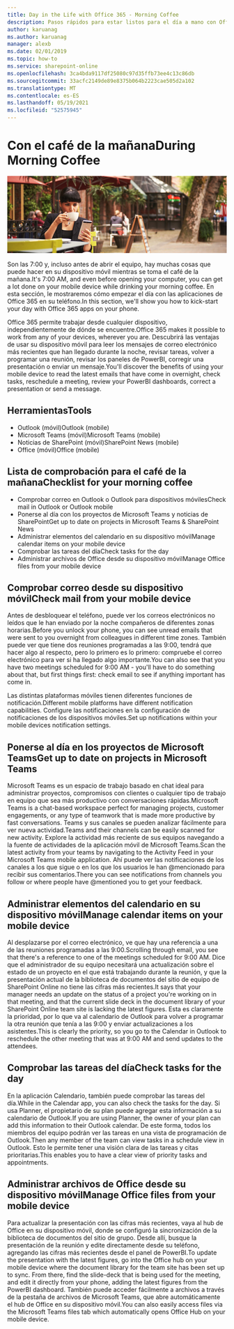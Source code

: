 ```yaml
---
title: Day in the Life with Office 365 - Morning Coffee
description: Pasos rápidos para estar listos para el día a mano con Office 365
author: karuanag
ms.author: karuanag
manager: alexb
ms.date: 02/01/2019
ms.topic: how-to
ms.service: sharepoint-online
ms.openlocfilehash: 3ca4bda9117df25080c97d35ffb73ee4c13c86db
ms.sourcegitcommit: 33acfc2149de89e8375b064b2223cae505d2a102
ms.translationtype: MT
ms.contentlocale: es-ES
ms.lasthandoff: 05/19/2021
ms.locfileid: "52575945"
---
```

# <a name="during-morning-coffee"></a><span data-ttu-id="063a9-103">Con el café de la mañana</span><span class="sxs-lookup"><span data-stu-id="063a9-103">During Morning Coffee</span></span>

![Imagen de café de la mañana](media/ditl_coffee.png)

<span data-ttu-id="063a9-105">Son las 7:00 y, incluso antes de abrir el equipo, hay muchas cosas que puede hacer en su dispositivo móvil mientras se toma el café de la mañana.</span><span class="sxs-lookup"><span data-stu-id="063a9-105">It's 7:00 AM, and even before opening your computer, you can get a lot done on your mobile device while drinking your morning coffee.</span></span> <span data-ttu-id="063a9-106">En esta sección, le mostraremos cómo empezar el día con las aplicaciones de Office 365 en su teléfono.</span><span class="sxs-lookup"><span data-stu-id="063a9-106">In this section, we'll show you how to kick-start your day with Office 365 apps on your phone.</span></span>

<span data-ttu-id="063a9-107">Office 365 permite trabajar desde cualquier dispositivo, independientemente de dónde se encuentre.</span><span class="sxs-lookup"><span data-stu-id="063a9-107">Office 365 makes it possible to work from any of your devices, wherever you are.</span></span> <span data-ttu-id="063a9-108">Descubrirá las ventajas de usar su dispositivo móvil para leer los mensajes de correo electrónico más recientes que han llegado durante la noche, revisar tareas, volver a programar una reunión, revisar los paneles de PowerBI, corregir una presentación o enviar un mensaje.</span><span class="sxs-lookup"><span data-stu-id="063a9-108">You'll discover the benefits of using your mobile device to read the latest emails that have come in overnight, check tasks, reschedule a meeting, review your PowerBI dashboards, correct a presentation or send a message.</span></span> 

## <a name="tools"></a><span data-ttu-id="063a9-109">Herramientas</span><span class="sxs-lookup"><span data-stu-id="063a9-109">Tools</span></span>
- <span data-ttu-id="063a9-110">Outlook (móvil)</span><span class="sxs-lookup"><span data-stu-id="063a9-110">Outlook (mobile)</span></span>
- <span data-ttu-id="063a9-111">Microsoft Teams (móvil)</span><span class="sxs-lookup"><span data-stu-id="063a9-111">Microsoft Teams (mobile)</span></span>
- <span data-ttu-id="063a9-112">Noticias de SharePoint (móvil)</span><span class="sxs-lookup"><span data-stu-id="063a9-112">SharePoint News (mobile)</span></span>
- <span data-ttu-id="063a9-113">Office (móvil)</span><span class="sxs-lookup"><span data-stu-id="063a9-113">Office (mobile)</span></span>

## <a name="checklist-for-your-morning-coffee"></a><span data-ttu-id="063a9-114">Lista de comprobación para el café de la mañana</span><span class="sxs-lookup"><span data-stu-id="063a9-114">Checklist for your morning coffee</span></span>
- <span data-ttu-id="063a9-115">Comprobar correo en Outlook o Outlook para dispositivos móviles</span><span class="sxs-lookup"><span data-stu-id="063a9-115">Check mail in Outlook or Outlook mobile</span></span>
- <span data-ttu-id="063a9-116">Ponerse al día con los proyectos de Microsoft Teams y noticias de SharePoint</span><span class="sxs-lookup"><span data-stu-id="063a9-116">Get up to date on projects in Microsoft Teams & SharePoint News</span></span>
- <span data-ttu-id="063a9-117">Administrar elementos del calendario en su dispositivo móvil</span><span class="sxs-lookup"><span data-stu-id="063a9-117">Manage calendar items on your mobile device</span></span>
- <span data-ttu-id="063a9-118">Comprobar las tareas del día</span><span class="sxs-lookup"><span data-stu-id="063a9-118">Check tasks for the day</span></span>
- <span data-ttu-id="063a9-119">Administrar archivos de Office desde su dispositivo móvil</span><span class="sxs-lookup"><span data-stu-id="063a9-119">Manage Office files from your mobile device</span></span> 

## <a name="check-mail-from-your-mobile-device"></a><span data-ttu-id="063a9-120">Comprobar correo desde su dispositivo móvil</span><span class="sxs-lookup"><span data-stu-id="063a9-120">Check mail from your mobile device</span></span>
<span data-ttu-id="063a9-121">Antes de desbloquear el teléfono, puede ver los correos electrónicos no leídos que le han enviado por la noche compañeros de diferentes zonas horarias.</span><span class="sxs-lookup"><span data-stu-id="063a9-121">Before you unlock your phone, you can see unread emails that were sent to you overnight from colleagues in different time zones.</span></span> <span data-ttu-id="063a9-122">También puede ver que tiene dos reuniones programadas a las 9:00, tendrá que hacer algo al respecto, pero lo primero es lo primero: compruebe el correo electrónico para ver si ha llegado algo importante.</span><span class="sxs-lookup"><span data-stu-id="063a9-122">You can also see that you have two meetings scheduled for 9:00 AM - you'll have to do something about that, but first things first: check email to see if anything important has come in.</span></span>

<span data-ttu-id="063a9-123">Las distintas plataformas móviles tienen diferentes funciones de notificación.</span><span class="sxs-lookup"><span data-stu-id="063a9-123">Different mobile platforms have different notification capabilities.</span></span> <span data-ttu-id="063a9-124">Configure las notificaciones en la configuración de notificaciones de los dispositivos móviles.</span><span class="sxs-lookup"><span data-stu-id="063a9-124">Set up notifications within your mobile devices notification settings.</span></span> 

## <a name="get-up-to-date-on-projects-in-microsoft-teams"></a><span data-ttu-id="063a9-125">Ponerse al día en los proyectos de Microsoft Teams</span><span class="sxs-lookup"><span data-stu-id="063a9-125">Get up to date on projects in Microsoft Teams</span></span>
<span data-ttu-id="063a9-126">Microsoft Teams es un espacio de trabajo basado en chat ideal para administrar proyectos, compromisos con clientes o cualquier tipo de trabajo en equipo que sea más productivo con conversaciones rápidas.</span><span class="sxs-lookup"><span data-stu-id="063a9-126">Microsoft Teams is a chat-based workspace perfect for managing projects, customer engagements, or any type of teamwork that is made more productive by fast conversations.</span></span> <span data-ttu-id="063a9-127">Teams y sus canales se pueden analizar fácilmente para ver nueva actividad.</span><span class="sxs-lookup"><span data-stu-id="063a9-127">Teams and their channels can be easily scanned for new activity.</span></span> <span data-ttu-id="063a9-128">Explore la actividad más reciente de sus equipos navegando a la fuente de actividades de la aplicación móvil de Microsoft Teams.</span><span class="sxs-lookup"><span data-stu-id="063a9-128">Scan the latest activity from your teams by navigating to the Activity Feed in your Microsoft Teams mobile application.</span></span> <span data-ttu-id="063a9-129">Ahí puede ver las notificaciones de los canales a los que sigue o en los que los usuarios le han @mencionado para recibir sus comentarios.</span><span class="sxs-lookup"><span data-stu-id="063a9-129">There you can see notifications from channels you follow or where people have @mentioned you to get your feedback.</span></span>  

## <a name="manage-calendar-items-on-your-mobile-device"></a><span data-ttu-id="063a9-130">Administrar elementos del calendario en su dispositivo móvil</span><span class="sxs-lookup"><span data-stu-id="063a9-130">Manage calendar items on your mobile device</span></span>
<span data-ttu-id="063a9-131">Al desplazarse por el correo electrónico, ve que hay una referencia a una de las reuniones programadas a las 9:00.</span><span class="sxs-lookup"><span data-stu-id="063a9-131">Scrolling through email, you see that there's a reference to one of the meetings scheduled for 9:00 AM.</span></span> <span data-ttu-id="063a9-132">Dice que el administrador de su equipo necesitará una actualización sobre el estado de un proyecto en el que está trabajando durante la reunión, y que la presentación actual de la biblioteca de documentos del sitio de equipo de SharePoint Online no tiene las cifras más recientes.</span><span class="sxs-lookup"><span data-stu-id="063a9-132">It says that your manager needs an update on the status of a project you're working on in that meeting, and that the current slide deck in the document library of your SharePoint Online team site is lacking the latest figures.</span></span> <span data-ttu-id="063a9-133">Esta es claramente la prioridad, por lo que va al calendario de Outlook para volver a programar la otra reunión que tenía a las 9:00 y enviar actualizaciones a los asistentes.</span><span class="sxs-lookup"><span data-stu-id="063a9-133">This is clearly the priority, so you go to the Calendar in Outlook to reschedule the other meeting that was at 9:00 AM and send updates to the attendees.</span></span>

## <a name="check-tasks-for-the-day"></a><span data-ttu-id="063a9-134">Comprobar las tareas del día</span><span class="sxs-lookup"><span data-stu-id="063a9-134">Check tasks for the day</span></span>
<span data-ttu-id="063a9-135">En la aplicación Calendario, también puede comprobar las tareas del día.</span><span class="sxs-lookup"><span data-stu-id="063a9-135">While in the Calendar app, you can also check the tasks for the day.</span></span> <span data-ttu-id="063a9-136">Si usa Planner, el propietario de su plan puede agregar esta información a su calendario de Outlook.</span><span class="sxs-lookup"><span data-stu-id="063a9-136">If you are using Planner, the owner of your plan can add this information to their Outlook calendar.</span></span> <span data-ttu-id="063a9-137">De este forma, todos los miembros del equipo podrán ver las tareas en una vista de programación de Outlook.</span><span class="sxs-lookup"><span data-stu-id="063a9-137">Then any member of the team can view tasks in a schedule view in Outlook.</span></span> <span data-ttu-id="063a9-138">Esto le permite tener una visión clara de las tareas y citas prioritarias.</span><span class="sxs-lookup"><span data-stu-id="063a9-138">This enables you to have a clear view of priority tasks and appointments.</span></span>  

## <a name="manage-office-files-from-your-mobile-device"></a><span data-ttu-id="063a9-139">Administrar archivos de Office desde su dispositivo móvil</span><span class="sxs-lookup"><span data-stu-id="063a9-139">Manage Office files from your mobile device</span></span>
<span data-ttu-id="063a9-140">Para actualizar la presentación con las cifras más recientes, vaya al hub de Office en su dispositivo móvil, donde se configuró la sincronización de la biblioteca de documentos del sitio de grupo. Desde allí, busque la presentación de la reunión y edite directamente desde su teléfono, agregando las cifras más recientes desde el panel de PowerBI.</span><span class="sxs-lookup"><span data-stu-id="063a9-140">To update the presentation with the latest figures, go into the Office hub on your mobile device where the document library for the team site has been set up to sync. From there, find the slide-deck that is being used for the meeting, and edit it directly from your phone, adding the latest figures from the PowerBI dashboard.</span></span> <span data-ttu-id="063a9-141">También puede acceder fácilmente a archivos a través de la pestaña de archivos de Microsoft Teams, que abre automáticamente el hub de Office en su dispositivo móvil.</span><span class="sxs-lookup"><span data-stu-id="063a9-141">You can also easily access files via the Microsoft Teams files tab which automatically opens Office Hub on your mobile device.</span></span> 